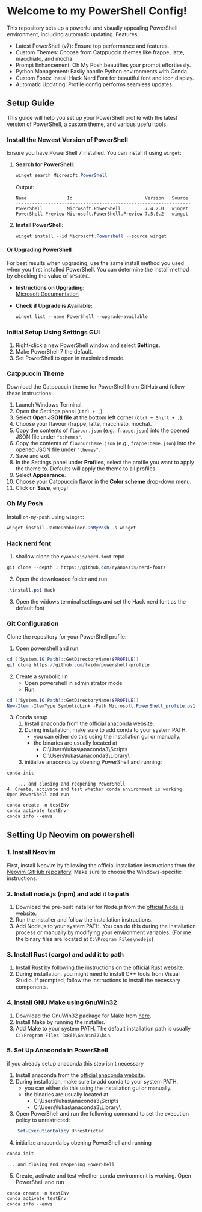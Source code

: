 # Welcome to my PowerShell Config!

This repository sets up a powerful and visually appealing PowerShell environment, including automatic updating.
Features:
- Latest PowerShell (v7): Ensure top performance and features.
- Custom Themes: Choose from Catppuccin themes like frappe, latte, macchiato, and mocha.
- Prompt Enhancement: Oh My Posh beautifies your prompt effortlessly.
- Python Management: Easily handle Python environments with Conda.
- Custom Fonts: Install Hack Nerd Font for beautiful font and icon display.
- Automatic Updating: Profile config performs seamless updates.

## Setup Guide

This guide will help you set up your PowerShell profile with the latest version of PowerShell, a custom theme, and various useful tools.

### Install the Newest Version of PowerShell

Ensure you have PowerShell 7 installed. You can install it using `winget`:

1. **Search for PowerShell:**
    ```powershell
    winget search Microsoft.PowerShell
    ```

    Output:
    ```
    Name               Id                           Version   Source
    -----------------------------------------------------------------
    PowerShell         Microsoft.PowerShell         7.4.2.0   winget
    PowerShell Preview Microsoft.PowerShell.Preview 7.5.0.2   winget
    ```

2. **Install PowerShell:**
    ```powershell
    winget install --id Microsoft.Powershell --source winget
    ```

#### Or Upgrading PowerShell

For best results when upgrading, use the same install method you used when you first installed PowerShell. You can determine the install method by checking the value of `$PSHOME`.

- **Instructions on Upgrading:**  
  [Microsoft Documentation](https://learn.microsoft.com/en-us/powershell/scripting/install/installing-powershell-on-windows?view=powershell-7.4#install-powershell-using-winget-recommended)

- **Check if Upgrade is Available:**
    ```powershell
    winget list --name PowerShell --upgrade-available
    ```

### Initial Setup Using Settings GUI

1. Right-click a new PowerShell window and select **Settings**.
2. Make PowerShell 7 the default.
3. Set PowerShell to open in maximized mode.

### Catppuccin Theme

Download the Catppuccin theme for PowerShell from GitHub and follow these instructions:

1. Launch Windows Terminal.
2. Open the Settings panel (`Ctrl + ,`).
3. Select **Open JSON file** at the bottom left corner (`Ctrl + Shift + ,`).
4. Choose your flavour (frappe, latte, macchiato, mocha).
5. Copy the contents of `flavour.json` (e.g., `frappe.json`) into the opened JSON file under `"schemes"`.
6. Copy the contents of `flavourTheme.json` (e.g., `frappeTheme.json`) into the opened JSON file under `"themes"`.
7. Save and exit.
8. In the Settings panel under **Profiles**, select the profile you want to apply the theme to. Defaults will apply the theme to all profiles.
9. Select **Appearance**.
10. Choose your Catppuccin flavor in the **Color scheme** drop-down menu.
11. Click on **Save**, enjoy!

### Oh My Posh

Install `oh-my-posh` using `winget`:

```powershell
winget install JanDeDobbeleer.OhMyPosh -s winget
```

### Hack nerd font
1. shallow clone the `ryanoasis/nerd-font` repo
```powershell
git clone --depth 1 https://github.com/ryanoasis/nerd-fonts
```
2. Open the downloaded folder and run:
```powershell
.\install.ps1 Hack
```
3. Open the widows terminal settings and set the Hack nerd font as the default font



### Git Configuration
Clone the repository for your PowerShell profile:

1. Open powershell and run
```powershell
cd ([System.IO.Path]::GetDirectoryName($PROFILE))
git clone https://github.com/lwidm/powershell-profile
```
2. Create a symbolic lin
    - Open powershell in administrator mode
    - Run:
```powershell
cd ([System.IO.Path]::GetDirectoryName($PROFILE))
New-Item -ItemType SymbolicLink -Path Microsoft.PowerShell_profile.ps1 -Target .\powershell-profile\Microsoft.PowerShell_profile.ps1
```
3. Conda setup
    1. Install anaconda from the [official anaconda website](https://www.anaconda.com/download).
    2. During installation, make sure to add conda to your system PATH.
        - you can either do this using the installation gui or manually.
        - the binaries are usually located at
            - C:\Users\lukas\anaconda3\Scripts
            - C:\Users\lukas\anaconda3\Library\
    3. initialize anaconda by obening PowerShell and running:
```powershell
conda init
```
        ... and closing and reopening PowerShell
    4. Create, activate and test whether conda environment is working. Open PowerShell and run
```powershell
conda create -n testENv
conda activate testEnv
conda info --envs
```

## Setting Up Neovim on powershell

### 1. Install Neovim
First, install Neovim by following the official installation instructions from the [Neovim GitHub repository](https://github.com/neovim/neovim/blob/master/README.md). Make sure to choose the Windows-specific instructions.

### 2. Install node.js (npm) and add it to path
1. Download the pre-built installer for Node.js from the [official Node.js website](https://nodejs.org/en/download/prebuilt-installer).
2. Run the installer and follow the installation instructions.
3. Add Node.js to your system PATH. You can do this during the installation process or manually by modifying your environment variables.
    (For me the binary files are located at `C:\Program Files\nodejs`)

### 3. Install Rust (cargo) and add it to path
1. Install Rust by following the instructions on the [official Rust website](https://doc.rust-lang.org/cargo/getting-started/installation.html).
2. During installation, you might need to install C++ tools from Visual Studio. If prompted, follow the instructions to install the necessary components.

### 4. Install GNU Make using GnuWin32
1. Download the GnuWin32 package for Make from [here](https://gnuwin32.sourceforge.net/packages/make.htm).
2. Install Make by running the installer.
3. Add Make to your system PATH. The default installation path is usually `C:\Program Files (x86)\GnuWin32\bin`.

### 5. Set Up Anaconda in PowerShell
if you already setup anaconda this step isn't necessary
1. Install anaconda from the [official anaconda website](https://www.anaconda.com/download).
2. During installation, make sure to add conda to your system PATH.
    - you can either do this using the installation gui or manually.
    - the binaries are usually located at
        - C:\Users\lukas\anaconda3\Scripts
        - C:\Users\lukas\anaconda3\Library\
3. Open PowerShell and run the following command to set the execution policy to unrestricted:
```powershell
    Set-ExecutionPolicy Unrestricted
```
4. initialize anaconda by obening PowerShell and running
```powershell
conda init
```
    ... and closing and reopening PowerShell
5. Create, activate and test whether conda environment is working. Open PowerShell and run
```powershell
conda create -n testENv
conda activate testEnv
conda info --envs
```
